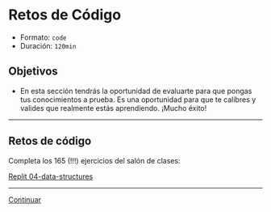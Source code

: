 # Retos de Código
- Formato: `code`
- Duración: `120min`

## Objetivos

- En esta sección tendrás la oportunidad de evaluarte para que pongas tus conocimientos a prueba. Es una oportunidad para que te calibres y valides que realmente estás aprendiendo. ¡Mucho éxito!

***

## Retos de código

Completa los 165 (!!!) ejercicios del salón de clases:

[Replit 04-data-structures](https://repl.it/classroom/invite/HJk9VaQ)


***
[Continuar](10-solutions-code-challenges-data-structures.md)
